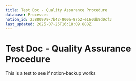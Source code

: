 ```yaml
---
title: Test Doc - Quality Assurance Procedure
database: Processes
notion_id: 23880979-7b42-800a-87b2-e160db9d0cf3
last_updated: 2025-07-25T16:18:09.888Z
---
```


# Test Doc - Quality Assurance Procedure


This is a test to see if notion-backup works

